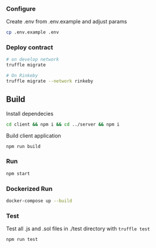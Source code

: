 ### Configure

Create .env from .env.example and adjust params
```bash
cp .env.example .env
```

### Deploy contract
```bash
# on develop network
truffle migrate

# On Rinkeby
truffle migrate --network rinkeby
```

## Build
Install dependecies
```bash
cd client && npm i && cd ../server && npm i
```
Build client application
```bash
npm run build
```

### Run
```bash
npm start
```

### Dockerized Run
```bash
docker-compose up --build
```

### Test
Test all .js and .sol files in ./test directory with `truffle test`
```bash
npm run test
```

